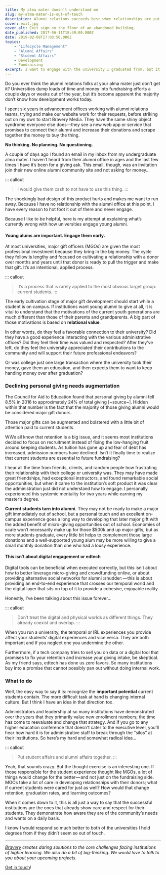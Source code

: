 ```yaml
---
title: My alma mater doesn't understand me
slug: my-alma-mater-is-out-of-touch
description: Alumni relations succeeds best when relationships are put before money asks.
cover: exit.jpg
cover_alt: Exit sign on the floor of an abandoned building.
date_published: 2017-06-11T18:49:00.000Z
date: 2019-02-08T17:00:50.000Z
topics:
    - "Lifecycle Management"
    - "Alumni Affairs"
    - "Student Affairs"
    - Development
    - Fundraising
excerpt: I want to engage with the university I graduated from, but it seems all they want is my money with no relationship. There's got to be a better way.
---
```


Do you ever think the alumni relations folks at your alma mater just don’t get it? Universities dump loads of time and money into fundraising efforts a couple days or weeks out of the year, but it’s become apparent the majority don’t know how development works today.

I spent six years in advancement offices working with alumni relations teams, trying and make our website work for their requests, before striking out on my own to start Bravery Media. They have the same shiny object syndrome everyone else does—they see a new web app or service that promises to connect their alumni and increase their donations and scrape together the money to buy the thing.

**No thinking. No planning. No questioning.**

A couple of days ago I found an email in my inbox from my undergraduate alma mater. I haven’t heard from their alumni office in ages and the last few times I have it’s been for a giving ask. This email, though, was an invitation join their new online alumni community site and not asking for money…

::: callout
> I would give them cash to not have to use this thing.
:::

The shockingly bad design of this product hurts and makes me want to run away. Because I have no relationship with the alumni office at this point, I have every reason to hot foot it out of there and never engage.

Because I like to be helpful, here is my attempt at explaining what’s currently wrong with how universities engage young alumni.

#### Young alums are important. Engage them early.

At most universities, major gift officers (MGOs) are given the most professional investment because they bring in the big money. The cycle they follow is lengthy and focused on cultivating a relationship with a donor over months and years until that donor is ready to pull the trigger and make that gift. It’s an intentional, applied process.

::: callout
> It’s a process that is rarely applied to the most obvious target group: current students.
:::

The early cultivation stage of major gift development should start while a student is on campus. If institutions want young alumni to give at all, it is vital to understand that the motivations of the current youth generations are much different than those of their parents and grandparents. A big part of those motivations is based on **relational value**.

In other words, do they feel a favorable connection to their university? Did they have a good experience interacting with the various administrative offices? Did they feel their time was valued and respected? After they’ve left, do they feel the university appreciated their contributions to the community and will support their future professional endeavors?

Or was college just one large transaction where the university took their money, gave them an education, and then expects them to want to keep handing money over after graduation?

### Declining personal giving needs augmentation

The Council for Aid to Education found that personal giving by alumni fell 8.5% in 2016 to approximately 24% of total giving [~source~]. Hidden within that number is the fact that the majority of those giving alumni would be considered major gift donors.

Those major gifts can be augmented and bolstered with a little bit of attention paid to current students.

WWe all know that retention is a big issue, and it seems most institutions decided to focus on recruitment instead of fixing the low-hanging fruit around keeping students. As tuition has gone up and fear of debt has increased, admission numbers have declined. Isn’t it finally time to realize that current students are essential to future fundraising?

I hear all the time from friends, clients, and random people how frustrating their relationship with their college or university was. They may have made great friendships, had exceptional instructors, and found remarkable social opportunities, but when it came to the institution’s soft product it was clear the administration just did not understand how to engage. I personally experienced this systemic mentality for two years while earning my master’s degree.

**Current students turn into alumni.** They may not be ready to make a major gift immediately out of school, but a personal touch and an excellent on-campus experience goes a long way to developing that later major gift with the added benefit of micro-giving opportunities out of school. Economies of scale won’t necessarily make up for those $500k and up major gifts, but as more students graduate, every little bit helps to complement those large donations and a well-supported young alum may be more willing to give a small monthly donation than one who had a lousy experience.

#### This isn’t about digital engagement or edtech

Digital tools can be beneficial when executed correctly, but this isn’t about how to better leverage micro-giving and crowdfunding online, or about providing alternative social networks for alumni :shudder: — this is about providing an end-to-end experience that crosses our temporal world and the digital layer that sits on top of it to provide a cohesive, enjoyable reality.

Honestly, I’ve been talking about this issue forever…

::: callout
> Don’t treat the digital and physical worlds as different things. They already coexist and overlap.
:::

When you run a university, the temporal or IRL experiences you provide affect your students’ digital experiences and vice versa. They are both important and if you neglect one you undermine the other.

Furthermore, if a tech company tries to sell you on data or a digital tool that promises to fix your retention and increase your giving intake, be skeptical. As my friend says, edtech has done us zero favors. So many institutions buy into a promise that cannot possibly pan out without doing internal work.

### What to do

Well, the easy way to say it is: recognize the **important potential** current students contain. The more difficult task at hand is changing internal culture. But I think I have an idea in that direction too.

Administrators and leadership at so many institutions have demonstrated over the years that they primarily value new enrollment numbers; the time has come to reevaluate and change that strategy. And if you go to any higher education conference that doesn't cater to the executive level, you’ll hear how hard it is for administrative staff to break through the “silos” at their institutions. So here’s my hard and somewhat radical idea…

::: callout
> Put student affairs and alumni affairs together.
:::

Yeah, that sounds crazy. But the thought exercise is an interesting one. If those responsible for the student experience thought like MGOs, a lot of things would change for the better — and not just on the fundraising side. MGOs take a lot of care in developing relationships with their donors; what if current students were cared for just as well? How would that change retention, graduation rates, and learning outcomes?

When it comes down to it, this is all just a way to say that the successful institutions are the ones that already show care and respect for their students. They demonstrate how aware they are of the community’s needs and wants on a daily basis.

I know I would respond so much better to both of the universities I hold degrees from if they didn’t seem so out of touch.

---

*[Bravery](/services/?utm_source=insight) creates daring solutions to the core challenges facing institutions of higher learning. We also do a bit of big-thinking. We would love to talk to you about your upcoming projects.*

[Get in touch](/contact/?utm_source=insight)!
